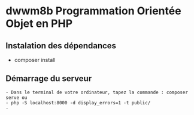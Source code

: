 # dwwm8b Programmation Orientée Objet en PHP

## Instalation des dépendances

 - composer install

## Démarrage du serveur 
    - Dans le terminal de votre ordinateur, tapez la commande : composer serve ou
    - php -S localhost:8000 -d display_errors=1 -t public/
    - 